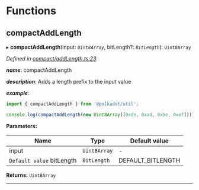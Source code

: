 

# Functions

<a id="compactaddlength"></a>

##  compactAddLength

▸ **compactAddLength**(input: *`Uint8Array`*, bitLength?: *`BitLength`*): `Uint8Array`

*Defined in [compact/addLength.ts:23](https://github.com/polkadot-js/common/blob/148f956/packages/util/src/compact/addLength.ts#L23)*

*__name__*: compactAddLength

*__description__*: Adds a length prefix to the input value

*__example__*:   

```javascript
import { compactAddLength } from '@polkadot/util';

console.log(compactAddLength(new Uint8Array([0xde, 0xad, 0xbe, 0xef]))); // Uint8Array([4 << 2, 0xde, 0xad, 0xbe, 0xef])
```

**Parameters:**

| Name | Type | Default value |
| ------ | ------ | ------ |
| input | `Uint8Array` | - |
| `Default value` bitLength | `BitLength` |  DEFAULT_BITLENGTH |

**Returns:** `Uint8Array`

___

